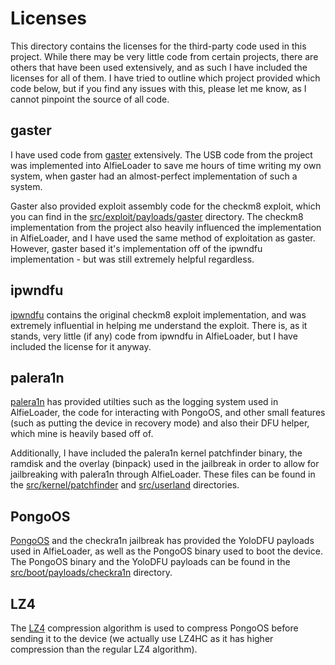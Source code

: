 # Licenses

This directory contains the licenses for the third-party code used in this project. While there may be very little code from certain projects, there are others that have been used extensively, and as such I have included the licenses for all of them. I have tried to outline which project provided which code below, but if you find any issues with this, please let me know, as I cannot pinpoint the source of all code.

## gaster
I have used code from [gaster](https://github.com/0x7FF/gaster) extensively. The USB code from the project was implemented into AlfieLoader to save me hours of time writing my own system, when gaster had an almost-perfect implementation of such a system.

Gaster also provided exploit assembly code for the checkm8 exploit, which you can find in the [src/exploit/payloads/gaster](../../src/exploit/payloads/gaster) directory. The checkm8 implementation from the project also heavily influenced the implementation in AlfieLoader, and I have used the same method of exploitation as gaster. However, gaster based it's implementation off of the ipwndfu implementation - but was still extremely helpful regardless.

## ipwndfu
[ipwndfu](https://github.com/axi0mX/ipwndfu) contains the original checkm8 exploit implementation, and was extremely influential in helping me understand the exploit. There is, as it stands, very little (if any) code from ipwndfu in AlfieLoader, but I have included the license for it anyway.

## palera1n
[palera1n](https://github.com/palera1n/palera1n) has provided utilties such as the logging system used in AlfieLoader, the code for interacting with PongoOS, and other small features (such as putting the device in recovery mode) and also their DFU helper, which mine is heavily based off of.

Additionally, I have included the palera1n kernel patchfinder binary, the ramdisk and the overlay (binpack) used in the jailbreak in order to allow for jailbreaking with palera1n through AlfieLoader. These files can be found in the [src/kernel/patchfinder](../../src/kernel/patchfinder/) and [src/userland](../../src/userland/)  directories.

## PongoOS
[PongoOS](https://github.com/checkra1n/PongoOS) and the checkra1n jailbreak has provided the YoloDFU payloads used in AlfieLoader, as well as the PongoOS binary used to boot the device. The PongoOS binary and the YoloDFU payloads can be found in the [src/boot/payloads/checkra1n](../../src/boot/payloads/checkra1n) directory.

## LZ4
The [LZ4](https://github.com/lz4/lz4) compression algorithm is used to compress PongoOS before sending it to the device (we actually use LZ4HC as it has higher compression than the regular LZ4 algorithm).